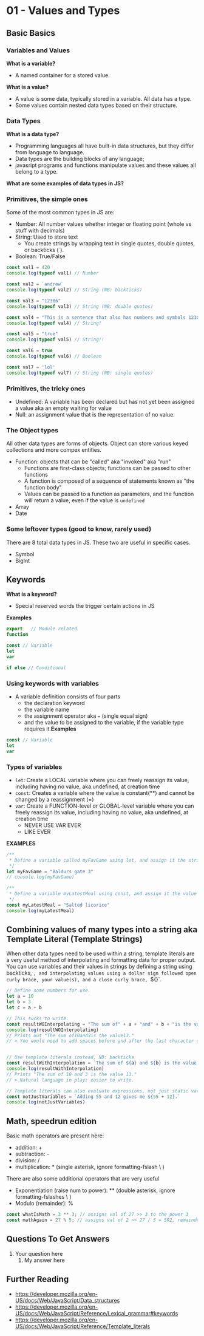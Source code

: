 # 01 - Values and Types

## Basic Basics

### Variables and Values

**What is a variable?**

- A named container for a stored value.

**What is a value?**

- A value is some data, typically stored in a variable. All data has a type.
- Some values contain nested data types based on their structure.

### Data Types

**What is a data type?**

- Programming languages all have built-in data structures, but they differ from language to language.
- Data types are the building blocks of any language; 
- javasript programs and functions manipulate values and these values all belong to a type.

**What are some examples of data types in JS?**

### Primitives, the simple ones

Some of the most common types in JS are:

- Number: All number values whether integer or floating point (whole vs stuff with decimals)
- String: Used to store text
  - You create strings by wrapping text in single quotes, double quotes, or backticks (`).
- Boolean: True/False

```js
const val1 = 420
console.log(typeof val1) // Number

const val2 = `andrew`
console.log(typeof val2) // String (NB: backticks)

const val3 = "12386"
console.log(typeof val3) // String (NB: double quotes)

const val4 = "This is a sentence that also has numbers and symbols 123097517812!@5!@%^!$%^"
console.log(typeof val4) // String!

const val5 = "true"
console.log(typeof val5) // String!!

const val6 = true
console.log(typeof val6) // Boolean

const val7 = 'lol'
console.log(typeof val7) // String (NB: single quotes)
```

### Primitives, the tricky ones

- Undefined: A variable has been declared but has not yet been assigned a value aka an empty waiting for value
- Null: an assignment value that is the representation of no value.

### The Object types

All other data types are forms of objects. Object can store various keyed collections and more compex entities.

- Function: objects that can be "called" aka "invoked" aka "run"
  - Functions are first-class objects; functions can be passed to other functions
  - A function is composed of a sequence of statements known as "the function body"
  - Values can be passed to a function as parameters, and the function will return a value, even if the value is `undefined`
- Array
- Date

### Some leftover types (good to know, rarely used)

There are 8 total data types in JS. These two are useful in specific cases.

- Symbol
- BigInt 

## Keywords

**What is a keyword?**

- Special reserved words the trigger certain actions in JS

**Examples**

```js
export   // Module related
function

const // Variable 
let
var

if else // Conditional
```

### Using keywords with variables

- A variable definition consists of four parts
  - the declaration keyword
  - the variable name
  - the assignment operator aka `=` (single equal sign)
  - and the value to be assigned to the variable, if the variable type requires it.**Examples**

```js
const // Variable 
let
var
```

### Types of variables

- `let`: Create a LOCAL variable where you can freely reassign its value, including having no value, aka undefined, at creation time
- `const`: Creates a variable where the value is constant(**) and cannot be changed by a reassignment (=)
- `var`: Create a FUNCTION-level or GLOBAL-level variable where you can freely reassign its value, including having no value, aka undefined, at creation time
  - NEVER USE VAR EVER
  - LIKE EVER

**EXAMPLES**

```js
/** 
 * Define a variable called myFavGame using let, and assign it the string value of your current favorite game. console.log this new variable
 */
let myFavGame = "Baldurs gate 3"
// console.log(myFavGame)

/**
 * Define a variable myLatestMeal using const, and assign it the value of whatever you ate last. console.log that value
 */
const myLatestMeal = "Salted licorice"
console.log(myLatestMeal)
```

## Combining values of many types into a string aka Template Literal (Template Strings)

When other data types need to be used within a string, template literals are a very useful method of interpolating and formatting data for proper output. You can use variables and their values in strings by defining a string using backticks, `, and interpolating values using a dollar sign followed open curly brace, your value(s), and a close curly brace, `${}`.

```js
// Define some numbers for use.
let a = 10
let b = 3
let c = a + b

// This sucks to write.
const resultWOInterpolating = "The sum of" + a + "and" + b + "is the value" + c + "."
console.log(resultWOInterpolating)
// Prints out "The sum of10and3is the value13." 
// > You would need to add spaces before and after the last character of each string to be combined.


// Use template literals instead, NB: backticks
const resultWithInterpolation = `The sum of ${a} and ${b} is the value ${c}.`
console.log(resultWithInterpolation)
// Prints "The sum of 10 and 3 is the value 13." 
// > Natural language in play; easier to write.

// Template literals can also evaluate expressions, not just static variables.
const notJustVariables = `Adding 55 and 12 gives me ${55 + 12}.`
console.log(notJustVariables)
```

## Math, speedrun edition

Basic math operators are present here:

- addition: +
- subtraction: -
- division: /
- multiplication: \* (single asterisk, ignore formatting-fslash \ )

There are also some additional operators that are very useful

- Exponentiation (raise num to power): \*\* (double asterisk, ignore formatting-fslashes \ )
- Modulo (remainder): %

```js
const whatIsMath = 3 ** 3; // assigns val of 27 >> 3 to the power 3
const mathAgain = 27 % 5; // assigns val of 2 >> 27 / 5 = 5R2, remainder is 2 
```

## Questions To Get Answers

1. Your question here
   1. My answer here

## Further Reading

- https://developer.mozilla.org/en-US/docs/Web/JavaScript/Data_structures
- https://developer.mozilla.org/en-US/docs/Web/JavaScript/Reference/Lexical_grammar#keywords
- https://developer.mozilla.org/en-US/docs/Web/JavaScript/Reference/Template_literals